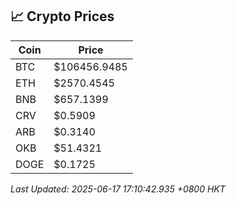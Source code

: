## 📈 Crypto Prices

| Coin | Price |
| ---- | ----- |
| BTC | $106456.9485 |
| ETH | $2570.4545 |
| BNB | $657.1399 |
| CRV | $0.5909 |
| ARB | $0.3140 |
| OKB | $51.4321 |
| DOGE | $0.1725 |

_Last Updated: 2025-06-17 17:10:42.935 +0800 HKT_